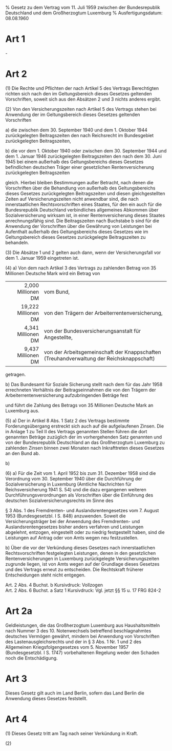 % Gesetz zu dem Vertrag vom 11. Juli 1959 zwischen der Bundesrepublik Deutschland und dem Großherzogtum Luxemburg
% Ausfertigungsdatum: 08.08.1960
 
# Art 1

\-

# Art 2

(1) Die Rechte und Pflichten der nach Artikel 5 des Vertrags Berechtigten richten sich nach den im Geltungsbereich dieses Gesetzes geltenden Vorschriften, soweit sich aus den Absätzen 2 und 3 nichts anderes ergibt.

(2) Von den Versicherungszeiten nach Artikel 5 des Vertrags stehen bei Anwendung der im Geltungsbereich dieses Gesetzes geltenden Vorschriften

a) die zwischen dem 30. September 1940 und dem 1. Oktober 1944 zurückgelegten Beitragszeiten den nach Reichsrecht im Bundesgebiet zurückgelegten Beitragszeiten,

b) die vor dem 1. Oktober 1940 oder zwischen dem 30. September 1944 und dem 1. Januar 1946 zurückgelegten Beitragszeiten den nach dem 30. Juni 1945 bei einem außerhalb des Geltungsbereichs dieses Gesetzes befindlichen deutschen Träger einer gesetzlichen Rentenversicherung zurückgelegten Beitragszeiten

gleich. Hierbei bleiben Bestimmungen außer Betracht, nach denen die Vorschriften über die Behandlung von außerhalb des Geltungsbereichs dieses Gesetzes zurückgelegten Beitragszeiten und diesen gleichgestellten Zeiten auf Versicherungszeiten nicht anwendbar sind, die nach innerstaatlichen Rechtsvorschriften eines Staates, für den ein auch für die Bundesrepublik Deutschland verbindliches allgemeines Abkommen über Sozialversicherung wirksam ist, in einer Rentenversicherung dieses Staates anrechnungsfähig sind. Die Beitragszeiten nach Buchstabe b sind für die Anwendung der Vorschriften über die Gewährung von Leistungen bei Aufenthalt außerhalb des Geltungsbereichs dieses Gesetzes wie im Geltungsbereich dieses Gesetzes zurückgelegte Beitragszeiten zu behandeln.

(3) Die Absätze 1 und 2 gelten auch dann, wenn der Versicherungsfall vor dem 1. Januar 1959 eingetreten ist.

(4) a) Von dem nach Artikel 3 des Vertrags zu zahlenden Betrag von 35 Millionen Deutsche Mark wird ein Betrag von

|                     |                                                                                          |
|-------------------------------------:|:---------------------------------|
|  2,000 Millionen DM | vom Bund,                                                                                |
| 19,222 Millionen DM | von den Trägern der Arbeiterrentenversicherung,                                          |
|  4,341 Millionen DM | von der Bundesversicherungsanstalt für Angestellte,                                      |
|  9,437 Millionen DM | von der Arbeitsgemeinschaft der Knappschaften (Treuhandverwaltung der Reichsknappschaft) |

  
  
getragen.

b) Das Bundesamt für Soziale Sicherung stellt nach dem für das Jahr 1958 errechneten Verhältnis der Beitragseinnahmen die von den Trägern der Arbeiterrentenversicherung aufzubringenden Beträge fest

und führt die Zahlung des Betrags von 35 Millionen Deutsche Mark an Luxemburg aus.

(5) a) Der in Artikel 8 Abs. 1 Satz 2 des Vertrags bestimmte Forderungsübergang erstreckt sich auch auf die aufgelaufenen Zinsen. Die in Anlage 1 zu Teil II des Vertrags genannten Stellen führen die dort genannten Beträge zuzüglich der im vorhergehenden Satz genannten und von der Bundesrepublik Deutschland an das Großherzogtum Luxemburg zu zahlenden Zinsen binnen zwei Monaten nach Inkrafttreten dieses Gesetzes an den Bund ab.

b)

(6) a) Für die Zeit vom 1. April 1952 bis zum 31. Dezember 1958 sind die Verordnung vom 30. September 1940 über die Durchführung der Sozialversicherung in Luxemburg (Amtliche Nachrichten für Reichsversicherung 1941 S. 54) und die dazu ergangenen weiteren Durchführungsverordnungen als Vorschriften über die Einführung des deutschen Sozialversicherungsrechts im Sinne des

§ 3 Abs. 1 des Fremdrenten- und Auslandsrentengesetzes vom 7. August 1953 (Bundesgesetzbl. I S. 848) anzuwenden. Soweit die Versicherungsträger bei der Anwendung des Fremdrenten- und Auslandsrentengesetzes bisher anders verfahren und Leistungen abgelehnt, entzogen, eingestellt oder zu niedrig festgestellt haben, sind die Leistungen auf Antrag oder von Amts wegen neu festzustellen.

b) Über die vor der Verkündung dieses Gesetzes nach innerstaatlichen Rechtsvorschriften festgelegten Leistungen, denen in den gesetzlichen Rentenversicherungen in Luxemburg zurückgelegte Versicherungszeiten zugrunde liegen, ist von Amts wegen auf der Grundlage dieses Gesetzes und des Vertrags erneut zu entscheiden. Die Rechtskraft früherer Entscheidungen steht nicht entgegen.

Art. 2 Abs. 4 Buchst. b Kursivdruck: Vollzogen  
Art. 2 Abs. 6 Buchst. a Satz 1 Kursivdruck: Vgl. jetzt §§ 15 u. 17 FRG 824-2

# Art 2a

Geldleistungen, die das Großherzogtum Luxemburg aus Haushaltsmitteln nach Nummer 3 des 10. Notenwechsels betreffend beschlagnahmtes deutsches Vermögen gewährt, mindern bei Anwendung von Vorschriften des Lastenausgleichsrechts und der in § 3 Abs. 1 Nr. 1 und 2 des Allgemeinen Kriegsfolgengesetzes vom 5. November 1957 (Bundesgesetzbl. I S. 1747) vorbehaltenen Regelung weder den Schaden noch die Entschädigung.

# Art 3

Dieses Gesetz gilt auch im Land Berlin, sofern das Land Berlin die Anwendung dieses Gesetzes feststellt.

# Art 4

(1) Dieses Gesetz tritt am Tag nach seiner Verkündung in Kraft.

(2)
